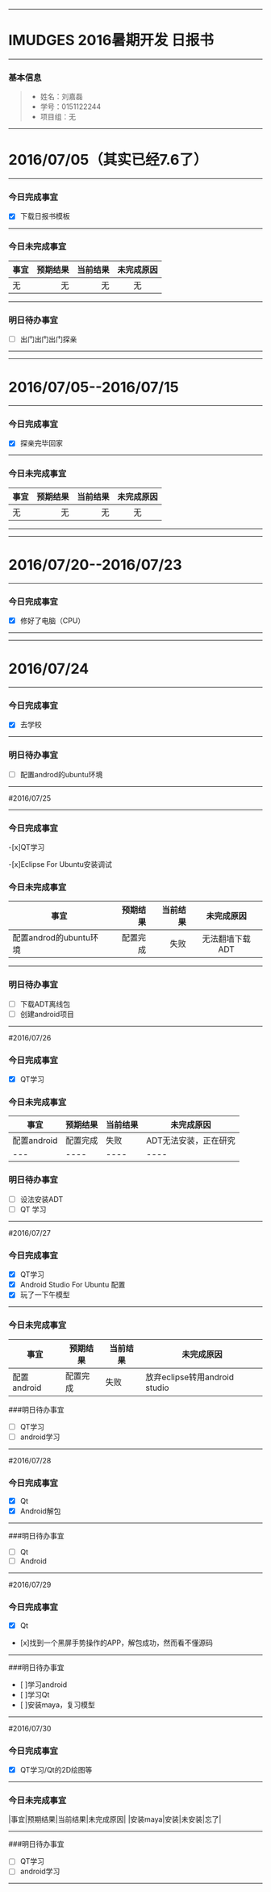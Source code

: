 -------
# IMUDGES 2016暑期开发 日报书
-------


### 基本信息
> * 姓名：刘嘉磊
> * 学号：0151122244
> * 项目组：无

-------


# 2016/07/05（其实已经7.6了）

-------

### 今日完成事宜
- [x]  下载日报书模板
-----
### 今日未完成事宜

| 事宜     |预期结果| 当前结果  | 未完成原因   | 
| --------   | -----:  | -----:  | :----:  |
| 无     | 无    | 无   | 无   | 


------
### 明日待办事宜
- [ ] 出门出门出门探亲
-------
-------


# 2016/07/05--2016/07/15

-------

### 今日完成事宜
- [x]  探亲完毕回家
-----
### 今日未完成事宜

| 事宜     |预期结果| 当前结果  | 未完成原因   | 
| --------   | -----:  | -----:  | :----:  |
| 无     | 无    | 无   | 无   | 

-------
-------


# 2016/07/20--2016/07/23

-------

### 今日完成事宜
- [x]  修好了电脑（CPU）
-----
-------

# 2016/07/24

-------

### 今日完成事宜
- [x]  去学校
------
### 明日待办事宜
- [ ] 配置androd的ubuntu环境
-------

#2016/07/25

---------
### 今日完成事宜
-[x]QT学习

-[x]Eclipse For Ubuntu安装调试

### 今日未完成事宜

| 事宜                      |预期结果  | 当前结果  | 未完成原因       | 
| --------                 | -----:  | -----:  | :----:          |
| 配置androd的ubuntu环境     | 配置完成  | 失败    | 无法翻墙下载ADT    | 
---------------
### 明日待办事宜
- [ ] 下载ADT离线包
- [ ] 创建android项目
-----------
#2016/07/26

### 今日完成事宜
- [x] QT学习

### 今日未完成事宜
|事宜|预期结果|当前结果|未完成原因|
|---|----|----|----|
|配置android|配置完成|失败|ADT无法安装，正在研究|
|---|----|----|----|

### 明日待办事宜

- [ ] 设法安装ADT
- [ ] QT 学习
-----------------------

#2016/07/27

### 今日完成事宜
- [x] QT学习
- [x] Android Studio For Ubuntu 配置
- [x] 玩了一下午模型
-----------------------
### 今日未完成事宜
|事宜|预期结果|当前结果|未完成原因|
|---|----|----|----|
|配置android|配置完成|失败|放弃eclipse转用android studio|

###明日待办事宜
- [ ] QT学习
- [ ] android学习
-------------------

#2016/07/28

### 今日完成事宜
- [x] Qt
- [x] Android解包
-------------------
###明日待办事宜
- [ ] Qt
- [ ] Android
------------------

#2016/07/29

### 今日完成事宜
- [x] Qt
- [x]找到一个黑屏手势操作的APP，解包成功，然而看不懂源码

-------------------------------------
###明日待办事宜
- [ ]学习android
- [ ]学习Qt
- [ ]安装maya，复习模型
-------------------------------------

#2016/07/30

### 今日完成事宜
- [x] QT学习/Qt的2D绘图等
-----------------------

### 今日未完成事宜
|事宜|预期结果|当前结果|未完成原因|
|安装maya|安装|未安装|忘了|

-------------------------------
###明日待办事宜
- [ ] QT学习
- [ ] android学习
-------------------
